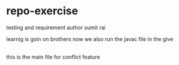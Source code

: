 # repo-exercise
testing and requirement
author sumit rai

learnig is goin on brothers
now we also run the javac file in the give

<br>
this is the main file for conflict feature